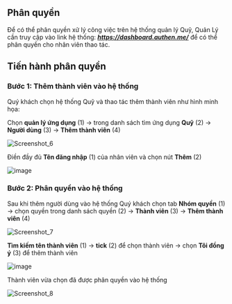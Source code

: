 
## Phân quyền

Để có thể phân quyền xử lý công việc trên hệ thống quản lý Quỹ, Quản Lý cần truy cập vào link hệ thống:
***https://dashboard.authen.me/***
để có thể phân quyền cho nhân viên thao tác.

## Tiến hành phân quyền
### Bước 1: Thêm thành viên vào hệ thống 
Quý khách chọn hệ thống Quỹ và thao tác thêm thành viên như hình minh họa:

Chọn **quản lý ứng dụng** (1) -> trong danh sách tìm ứng dụng **Quỹ** (2) -> **Người dùng** (3) -> **Thêm thành viên** (4)

![Screenshot_6](https://user-images.githubusercontent.com/109578103/189466025-6832e78e-f520-467f-bb74-151c9f0249f4.png)

Điền đầy đủ **Tên đăng nhập** (1) của nhân viên và chọn nút **Thêm** (2)

![image](https://user-images.githubusercontent.com/109578103/189465587-177b388d-a742-40b6-ab5a-c0c429c412ff.png)


### Bước 2: Phân quyền vào hệ thống

Sau khi thêm người dùng vào hệ thống Quý khách chọn tab **Nhóm quyền** (1) -> chọn quyền trong danh sách quyền (2) -> **Thành viên** (3) -> **Thêm thành viên** (4)

![Screenshot_7](https://user-images.githubusercontent.com/109578103/189465821-9c5231da-87b7-4562-8009-fe725f8f5820.png)

**Tìm kiếm tên thành viên** (1) -> **tick** (2) để chọn thành viên -> chọn **Tôi đồng ý** (3) để thêm thành viên

![image](https://user-images.githubusercontent.com/109578103/189466013-9269cc7e-0324-4ac4-8b3c-b0fdc47da0d9.png)

Thành viên vừa chọn đã được phân quyền vào hệ thống

![Screenshot_8](https://user-images.githubusercontent.com/109578103/189466170-6431e99f-e8fe-4293-8397-a9142c1a2ad0.png)


